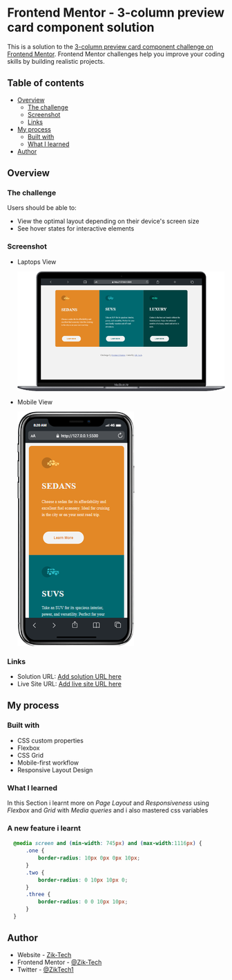 # Frontend Mentor - 3-column preview card component solution

This is a solution to the [3-column preview card component challenge on Frontend Mentor](https://www.frontendmentor.io/challenges/3column-preview-card-component-pH92eAR2-). Frontend Mentor challenges help you improve your coding skills by building realistic projects. 

## Table of contents

- [Overview](#overview)
  - [The challenge](#the-challenge)
  - [Screenshot](#screenshot)
  - [Links](#links)
- [My process](#my-process)
  - [Built with](#built-with)
  - [What I learned](#what-i-learned)
- [Author](#author)


## Overview

### The challenge

Users should be able to:

- View the optimal layout depending on their device's screen size
- See hover states for interactive elements

### Screenshot
- Laptops View

  ![](./device-view/laptop-view.png)

- Mobile View

  ![](./device-view/mobile-view.png)


### Links

- Solution URL: [Add solution URL here](https://your-solution-url.com)
- Live Site URL: [Add live site URL here](https://your-live-site-url.com)

## My process

### Built with

- CSS custom properties
- Flexbox
- CSS Grid
- Mobile-first workflow
- Responsive Layout Design


### What I learned

In this Section i learnt more on *Page Layout* and *Responsiveness* using *Flexbox* and *Grid* with *Media queries* and i also mastered css variables 

### A new feature i learnt 

```css
  @media screen and (min-width: 745px) and (max-width:1116px) {
      .one {
          border-radius: 10px 0px 0px 10px;
      }
      .two {
          border-radius: 0 10px 10px 0;
      }
      .three {
          border-radius: 0 0 10px 10px;
      }
  }
```

## Author

- Website - [Zik-Tech](https://www.github.com/Zik-Tech)
- Frontend Mentor - [@Zik-Tech](https://www.frontendmentor.io/profile/Zik-Tech)
- Twitter - [@ZikTech1](https://www.twitter.com/ZikTech1)
